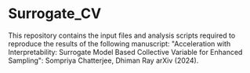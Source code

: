 # Surrogate_CV
This repository contains the input files and analysis scripts required to reproduce the results of the following manuscript: "Acceleration with Interpretability: Surrogate Model Based Collective Variable for Enhanced Sampling": Sompriya Chatterjee, Dhiman Ray arXiv (2024).
